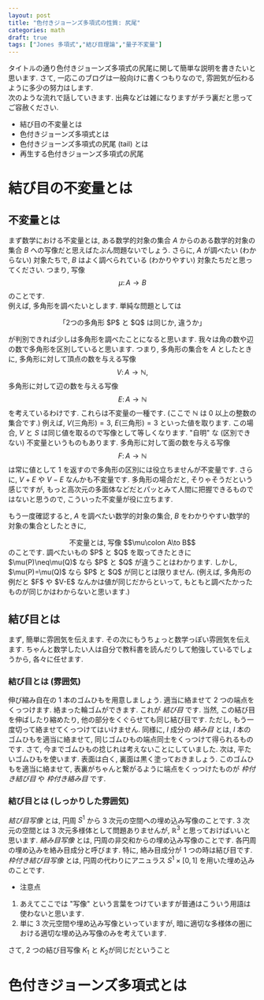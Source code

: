```yaml
---
layout: post
title: "色付きジョーンズ多項式の性質: 尻尾"
categories: math
draft: true
tags: ["Jones 多項式","結び目理論","量子不変量"]
---
```


タイトルの通り色付きジョーンズ多項式の尻尾に関して簡単な説明を書きたいと思います. 
さて, 一応このブログは一般向けに書くつもりなので, 雰囲気が伝わるように多少の努力はします.  
次のような流れで話していきます. 出典などは雑になりますがチラ裏だと思ってご容赦ください. 
- 結び目の不変量とは
- 色付きジョーンズ多項式とは
- 色付きジョーンズ多項式の尻尾 (tail) とは
- 再生する色付きジョーンズ多項式の尻尾

# 結び目の不変量とは
## 不変量とは
まず数学における不変量とは, ある数学的対象の集合 $A$ からのある数学的対象の集合 $B$ への写像だと思えばたぶん問題ないでしょう.
さらに, $A$ が調べたい (わからない) 対象たちで, $B$ はよく調べられている (わかりやすい) 対象たちだと思ってください. 
つまり, 写像 
$$\mu\colon A\to B$$
のことです.  
例えば, 多角形を調べたいとします. 単純な問題としては
<div style="text-align: center;">
「2つの多角形 $P$ と $Q$ は同じか, 違うか」
</div>

が判別できれば少しは多角形を調べたことになると思います. 我々は角の数や辺の数で多角形を区別していると思います. つまり, 多角形の集合を $A$ としたときに, 多角形に対して頂点の数を与える写像
$$V\colon A\to \mathbb{N},$$ 
多角形に対して辺の数を与える写像
$$E\colon A\to \mathbb{N}$$
を考えているわけです. これらは不変量の一種です. (ここで $\mathbb{N}$ は $0$ 以上の整数の集合です.)
例えば, $V(\text{三角形})=3$, $E(\text{三角形})=3$ といった値を取ります. この場合, $V$ と $S$ は同じ値を取るので写像として等しくなります.
 "自明" な (区別できない) 不変量というものもあります. 多角形に対して面の数を与える写像
$$F\colon A\to \mathbb{N}$$
は常に値として $1$ を返すので多角形の区別には役立ちませんが不変量です. 
さらに, $V+E$ や $V-E$ なんかも不変量です. 
多角形の場合だと, そりゃそうだという感じですが, もっと高次元の多面体などだとパッとみて人間に把握できるものではないと思うので, 
こういった不変量が役に立ちます. 

もう一度確認すると, $A$ を調べたい数学的対象の集合, $B$ をわかりやすい数学的対象の集合としたときに,  

<div style="text-align: center;">
不変量とは, 写像 $$\mu\colon A\to B$$
</div>
のことです. 調べたいもの $P$ と $Q$ を取ってきたときに $\mu(P)\neq\mu(Q)$ なら $P$ と $Q$ が違うことはわかります. 
しかし, $\mu(P)=\mu(Q)$ なら $P$ と $Q$ が同じとは限りません. (例えば, 多角形の例だと $F$ や $V-E$ なんかは値が同じだからといって, もともと調べたかったものが同じかはわからないと思います.)

## 結び目とは
まず, 簡単に雰囲気を伝えます. その次にもうちょっと数学っぽい雰囲気を伝えます. ちゃんと数学したい人は自分で教科書を読んだりして勉強しているでしょうから, 各々に任せます.
### 結び目とは (雰囲気)
伸び縮み自在の 1 本のゴムひもを用意しましょう. 適当に絡ませて 2 つの端点をくっつけます. 絡まった輪ゴムができます. これが *結び目* です. 当然, この結び目を伸ばしたり縮めたり, 他の部分をくぐらせても同じ結び目です. ただし, もう一度切って絡ませてくっつけてはいけません.
同様に, $l$ 成分の *絡み目* とは, $l$ 本のゴムひもを適当に絡ませて, 同じゴムひもの端点同士をくっつけて得られるものです. 
さて, 今までゴムひもの捻じれは考えないことにしていました. 次は, 平たいゴムひもを使います. 表面は白く, 裏面は黒く塗っておきましょう. このゴムひもを適当に絡ませて, 表裏がちゃんと繋がるように端点をくっつけたものが *枠付き結び目* や *枠付き絡み目* です.


### 結び目とは (しっかりした雰囲気)
*結び目写像* とは, 円周 $S^{1}$ から $3$ 次元の空間への埋め込み写像のことです. $3$ 次元の空間とは $3$ 次元多様体として問題ありませんが, $\mathbb{R}^{3}$ と思っておけばいいと思います. 
*絡み目写像* とは, 円周の非交和からの埋め込み写像のことです. 各円周の埋め込みを絡み目成分と呼びます. 特に, 絡み目成分が 1 つの時は結び目です.  
*枠付き結び目写像* とは, 円周の代わりにアニュラス $S^{1}\times[0,1]$ を用いた埋め込みのことです.  
- 注意点
1. あえてここでは "写像" という言葉をつけていますが普通はこういう用語は使わないと思います.
1. 単に $3$ 次元空間や埋め込み写像といっていますが, 暗に適切な多様体の圏における適切な埋め込み写像のみを考えています.

さて, 2 つの結び目写像 $K_{1}$ と $K_{2}$が同じだということ


# 色付きジョーンズ多項式とは
 